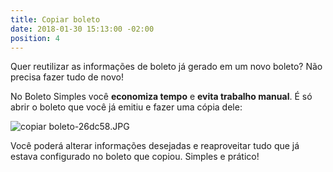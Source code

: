 ```yaml
---
title: Copiar boleto
date: 2018-01-30 15:13:00 -02:00
position: 4
---
```


Quer reutilizar as informações de boleto já gerado em um novo boleto? Não precisa fazer tudo de novo!

No Boleto Simples você **economiza tempo** e **evita trabalho manual**. É só abrir o boleto que você já emitiu e fazer uma cópia dele:

![copiar boleto-26dc58.JPG](/uploads/copiar%20boleto-26dc58.JPG)

Você poderá alterar informações desejadas e reaproveitar tudo que já estava configurado no boleto que copiou. Simples e prático!